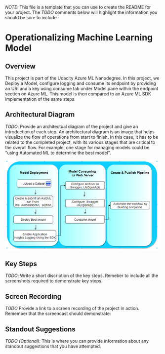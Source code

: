 *NOTE:* This file is a template that you can use to create the README for your project. The *TODO* comments below will highlight the information you should be sure to include.


# Operationalizing Machine Learning Model

## Overview 

This project is part of the Udacity Azure ML Nanodegree. In this project, we Deploy a Model, configure logging and consume its endpoint by providing an URI and a key using consume tab under Model pane within the endpoint section on Azure ML. This model is then compared to an Azure ML SDK implementation of the same steps.

## Architectural Diagram
*TODO*: Provide an architectual diagram of the project and give an introduction of each step. An architectural diagram is an image that helps visualize the flow of operations from start to finish. In this case, it has to be related to the completed project, with its various stages that are critical to the overall flow. For example, one stage for managing models could be "using Automated ML to determine the best model". 

![alt_text](ArchitecturalPipeline.PNG)

## Key Steps
*TODO*: Write a short discription of the key steps. Remeber to include all the screenshots required to demonstrate key steps. 

## Screen Recording
*TODO* Provide a link to a screen recording of the project in action. Remember that the screencast should demonstrate:

## Standout Suggestions
*TODO (Optional):* This is where you can provide information about any standout suggestions that you have attempted.

